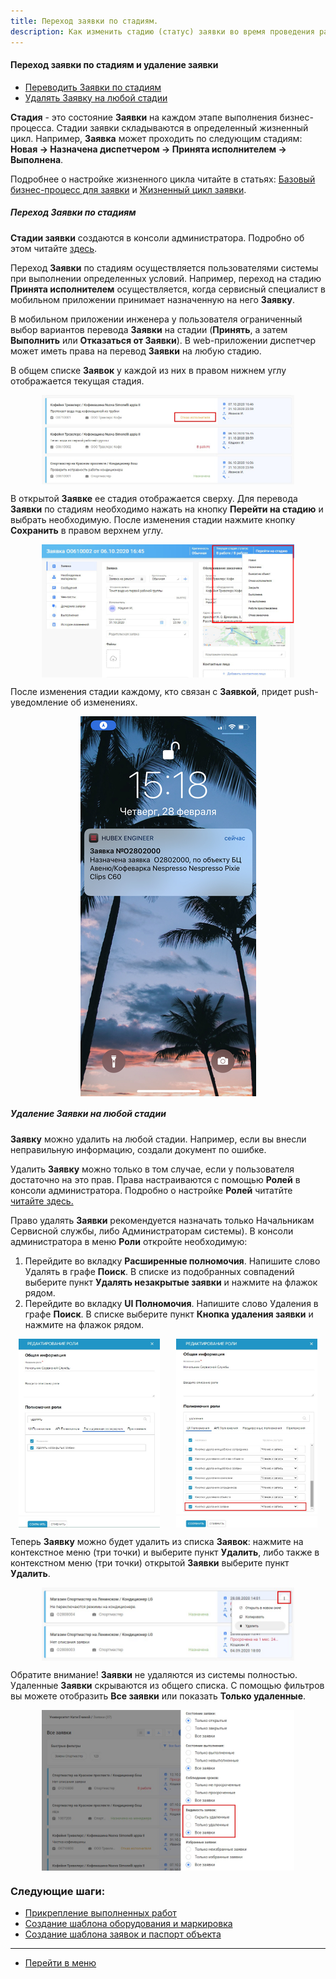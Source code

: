 ```yaml
---
title: Переход заявки по стадиям.
description: Как изменить стадию (статус) заявки во время проведения работ по заявке в системе HubEx?
---
```


<!-- Yandex.Metrika counter -->
<script type="text/javascript">
    (function (m, e, t, r, i, k, a) {
        m[i] = m[i] || function () {
            (m[i].a = m[i].a || []).push(arguments)
        };
        m[i].l = 1 * new Date();
        k = e.createElement(t), a = e.getElementsByTagName(t)[0], k.async = 1, k.src = r, a.parentNode.insertBefore(k, a)
    })
    (window, document, "script", "https://mc.yandex.ru/metrika/tag.js", "ym");
    ym('{{ site.yandex_metric }}', "init", {
        id: '{{ site.yandex_metric }}',
        clickmap: true,
        trackLinks: true,
        accurateTrackBounce: true,
        webvisor: true
    });
</script>
<noscript>
    <div><img src="https://mc.yandex.ru/watch/'{{ site.yandex_metric }}'" style="position:absolute; left:-9999px;"
              alt=""/></div>
</noscript>
<!-- /Yandex.Metrika counter -->

#### Переход заявки по стадиям и удаление заявки
<html>
<meta charset="utf-8">
<title>Быстрый переход внутри документа</title>
<ul>
    <li><a href="#changingstatus">Переводить Заявки по стадиям</a></li>
    <li><a href="#deletetick">Удалять Заявку на любой стадии</a></li>
</ul>
</html>
<p><strong>Стадия</strong> - это состояние <strong>Заявки</strong> на каждом этапе выполнения бизнес-процесса. Стадии заявки складываются в определенный
    жизненный цикл. Например, <strong>Заявка</strong> может проходить по следующим стадиям: <strong>Новая → Назначена диспетчером → Принята
    исполнителем → Выполнена</strong>. </p>
<p>Подробнее о настройке жизненного цикла читайте в статьях: <a
        href="https://wiki.hubex.ru/docs/FAQ/RU/admin/BusinessProcess.html">Базовый бизнес-процесс для заявки</a> и <a
        href="https://wiki.hubex.ru/docs/FAQ/RU/admin/TicketLifeCycle.html">Жизненный цикл заявки</a>.</p>

<h5 id="changingstatus">Переход Заявки по стадиям</h5>
<p><strong>Стадии заявки</strong> создаются в консоли администратора. Подробно об этом читайте <a
        href="https://wiki.hubex.ru/docs/FAQ/RU/admin/StageType.html">здесь</a>.</p>
<p>Переход <strong>Заявки</strong> по стадиям осуществляется пользователями системы при выполнении определенных условий. Например,
    переход на стадию <strong>Принята исполнителем</strong> осуществляется, когда сервисный специалист в мобильном приложении принимает
    назначенную на него <strong>Заявку</strong>.</p>
<p>В мобильном приложении инженера у пользователя ограниченный выбор вариантов перевода <strong>Заявки</strong> на стадии (<strong>Принять</strong>, а
    затем <strong>Выполнить</strong> или <strong>Отказаться от Заявки</strong>). В
    web-приложении диспетчер может иметь права на перевод <strong>Заявки</strong> на любую стадию.</p>
<p>В общем списке <strong>Заявок</strong> у каждой из них в правом нижнем углу отображается текущая стадия.</p>

<div>
    <img style="margin: 0 auto; display: block; max-width: 80%;"
         src="/attachments/images/FAQ/USER/ChangingStatus/TicketsList.jpg"/>
</div>

<p>В открытой <strong>Заявке</strong> ее стадия отображается сверху. Для перевода <strong>Заявки</strong> по стадиям необходимо нажать на кнопку <strong>Перейти
    на стадию</strong> и выбрать необходимую. После изменения стадии нажмите кнопку <strong>Сохранить</strong> в правом верхнем углу.</p>

<div>
    <img style="margin: 0 auto; display: block; max-width: 80%;"
         src="/attachments/images/FAQ/USER/ChangingStatus/Status.jpg"/>
</div>

<p>После изменения стадии каждому, кто связан с <strong>Заявкой</strong>, придет push-уведомление об изменениях.</p>

<div>
    <img style="margin: 0 auto; display: block; max-width: 100%;"
         src="/attachments/images/FAQ/USER/ChangingStatus/stat3.jpg"/>
</div>


<h5 id="deletetick">Удаление Заявки на любой стадии</h5>

<p><strong>Заявку</strong> можно удалить на любой стадии. Например, если вы внесли неправильную информацию, создали документ по
    ошибке. </p>
<p>Удалить <strong>Заявку</strong> можно только в том случае, если у пользователя достаточно на это прав. Права настраиваются с помощью
    <strong>Ролей</strong> в консоли администратора. Подробно о настройке <strong>Ролей</strong> читатйте <a
            href="https://wiki.hubex.ru/docs/FAQ/RU/admin/Roles.html"> читайте здесь.</a></p>

<p>Право удалять <strong>Заявки</strong> рекомендуется назначать только Начальникам Сервисной службы, либо
    Администраторам системы). В консоли администратора в меню <strong>Роли</strong> откройте необходимую:</p>
<ol>
    <li>Перейдите во вкладку <strong>Расширенные полномочия</strong>. Напишите слово
        Удалять в графе <strong>Поиск</strong>. В списке из подобранных совпадений выберите пункт <strong>Удалять незакрытые заявки</strong> и нажмите на
        флажок рядом.
    </li>
    <li>Перейдите во вкладку <strong>UI Полномочия</strong>. Напишите слово
        Удаления в графе <strong>Поиск</strong>. В списке выберите пункт <strong>Кнопка удаления заявки</strong> и нажмите на флажок рядом.
    </li>
</ol>
<div style="display: flex;">
    <img style="margin: 0 auto; display: block; max-width: 45%;"
         src="/attachments/images/FAQ/USER/ChangingStatus/Rules.jpg"/> <img
        style="margin: 0 auto; display: block; max-width: 45%;"
        src="/attachments/images/FAQ/USER/ChangingStatus/Rules2.jpg"/>
</div>

<p>Теперь <strong>Заявку</strong> можно будет удалить из списка <strong>Заявок</strong>: нажмите на контекстное меню (три точки) и выберите пункт <strong>Удалить</strong>,
    либо также в контекстном меню (три точки) открытой <strong>Заявки</strong> выберите пункт <strong>Удалить</strong>. </p>
<div>
    <img style="margin: 0 auto; display: block; max-width: 80%;"
         src="/attachments/images/FAQ/USER/ChangingStatus/DeleteTicket.jpg"/>
</div>
<p>Обратите внимание! <strong>Заявки</strong> не удаляются из системы полностью. Удаленные <strong>Заявки</strong> скрываются из общего списка. С
    помощью фильтров вы можете отобразить <strong>Все заявки</strong> или показать <strong>Только удаленные</strong>.</p>
<div>
    <img style="margin: 0 auto; display: block; max-width: 80%;"
         src="/attachments/images/FAQ/USER/ChangingStatus/Filters.jpg"/>
</div>

### Следующие шаги:
- [Прикрепление выполненных работ](./AttachingFiles.md)
- [Создание шаблона оборудования и маркировка](./CreatingObjTemplates.md)
- [Создание шаблона заявок и паспорт объекта](./CreatingTickTemplates.md)


___
- [Перейти в меню](http://wiki.hubex.ru)
